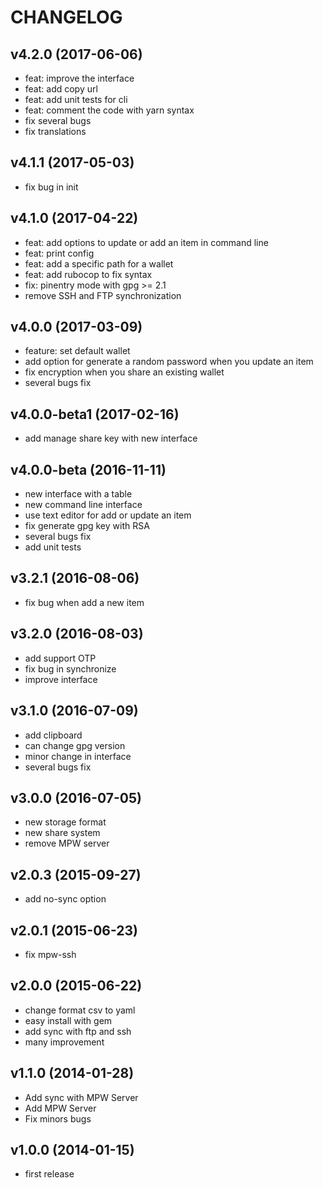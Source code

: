 # CHANGELOG
## v4.2.0 (2017-06-06)

 * feat: improve the interface
 * feat: add copy url
 * feat: add unit tests for cli
 * feat: comment the code with yarn syntax
 * fix several bugs
 * fix translations

## v4.1.1 (2017-05-03)

 * fix bug in init

## v4.1.0 (2017-04-22)

 * feat: add options to update or add an item in command line
 * feat: print config
 * feat: add a specific path for a wallet
 * feat: add rubocop to fix syntax
 * fix: pinentry mode with gpg >= 2.1
 * remove SSH and FTP synchronization

## v4.0.0 (2017-03-09)

 * feature: set default wallet
 * add option for generate a random password when you update an item
 * fix encryption when you share an existing wallet
 * several bugs fix

## v4.0.0-beta1 (2017-02-16)

 * add manage share key with new interface

## v4.0.0-beta (2016-11-11)

 * new interface with a table
 * new command line interface
 * use text editor for add or update an item
 * fix generate gpg key with RSA
 * several bugs fix
 * add unit tests

## v3.2.1 (2016-08-06)

 * fix bug when add a new item

## v3.2.0 (2016-08-03)

 * add support OTP
 * fix bug in synchronize
 * improve interface

## v3.1.0 (2016-07-09)

 * add clipboard
 * can change gpg version
 * minor change in interface
 * several bugs fix

## v3.0.0 (2016-07-05)

 * new storage format
 * new share system
 * remove MPW server

## v2.0.3 (2015-09-27)

 * add no-sync option

## v2.0.1 (2015-06-23)

 * fix mpw-ssh

## v2.0.0 (2015-06-22)

 * change format csv to yaml
 * easy install with gem
 * add sync with ftp and ssh
 * many improvement

## v1.1.0 (2014-01-28)

 * Add sync with MPW Server
 * Add MPW Server
 * Fix minors bugs

## v1.0.0 (2014-01-15)

  * first release
